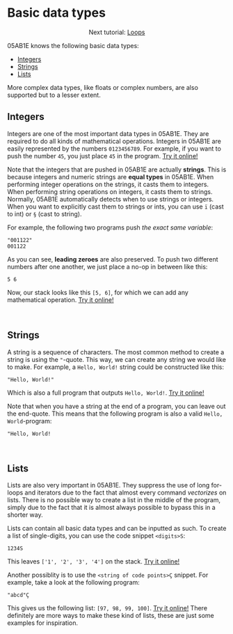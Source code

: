 # Basic data types
<p align="center">Next tutorial: <a href="https://github.com/Adriandmen/05AB1E/blob/master/docs/md-documentation/loops.md">Loops</a></p>

05AB1E knows the following basic data types:

 - [Integers](#integers)
 - [Strings](#strings)
 - [Lists](#lists)

More complex data types, like floats or complex numbers, are also supported but to a lesser extent.

## Integers

Integers are one of the most important data types in 05AB1E. They are required to do all kinds of mathematical operations. Integers in 05AB1E are easily represented by the numbers `0123456789`. For example, if you want to push the number `45`, you just place `45` in the program. [Try it online!](https://tio.run/##MzBNTDJM/f/fxPT/fwA "05AB1E – Try It Online")

Note that the integers that are pushed in 05AB1E are actually **strings**. This is because integers and numeric strings are **equal types** in 05AB1E. When performing integer operations on the strings, it casts them to integers. When performing string operations on integers, it casts them to strings. Normally, 05AB1E automatically detects when to use strings or integers. When you want to explicitly cast them to strings or ints, you can use `ï` (cast to int) or `§` (cast to string).

For example, the following two programs push _the exact same variable_:

    "001122"
    001122

As you can see, **leading zeroes** are also preserved. To push two different numbers after one another, we just place a no-op in between like this:

    5 6

Now, our stack looks like this `[5, 6]`, for which we can add any mathematical operation. [Try it online!](https://tio.run/##MzBNTDJM/f/fVMFM@/9/AA "05AB1E – Try It Online")

<br>

## Strings

A string is a sequence of characters. The most common method to create a string is using the `"`-quote. This way, we can create any string we would like to make. For example, a `Hello, World!` string could be constructed like this:

    "Hello, World!"

Which is also a full program that outputs `Hello, World!`. [Try it online!](https://tio.run/##MzBNTDJM/f9fySM1JydfRyE8vygnRVHp/38A "05AB1E – Try It Online")

Note that when you have a string at the end of a program, you can leave out the end-quote. This means that the following program is also a valid `Hello, World`-program:

    "Hello, World!

<br>

## Lists

Lists are also very important in 05AB1E. They suppress the use of long for-loops and iterators due to the fact that almost every command _vectorizes_ on lists. There is no possible way to create a list in the middle of the program, simply due to the fact that it is almost always possible to bypass this in a shorter way.

Lists can contain all basic data types and can be inputted as such. To create a list of single-digits, you can use the code snippet `<digits>S`:

    1234S

This leaves `['1', '2', '3', '4']` on the stack. [Try it online!](https://tio.run/##MzBNTDJM/f/f0MjYJPj/fwA "05AB1E – Try It Online") 

Another possiblity is to use the `<string of code points>Ç` snippet. For example, take a look at the following program:

    "abcd"Ç
    
This gives us the following list: `[97, 98, 99, 100]`. [Try it online!](https://tio.run/##MzBNTDJM/f9fKTEpOUXpcPv//wA "05AB1E – Try It Online") There definitely are more ways to make these kind of lists, these are just some examples for inspiration.
